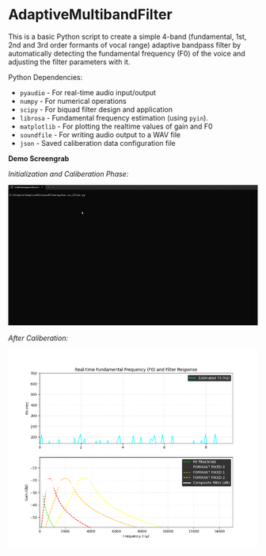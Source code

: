 # AdaptiveMultibandFilter
This is a basic Python script to create a simple 4-band (fundamental, 1st, 2nd and 3rd order formants of vocal range) adaptive bandpass filter by automatically detecting the fundamental frequency (F0) of the voice and adjusting the filter parameters with it.

Python Dependencies: 
- `pyaudio` - For real-time audio input/output
- `numpy` - For numerical operations
- `scipy` - For biquad filter design and application
- `librosa` - Fundamental frequency estimation (using `pyin`).
- `matplotlib` - For plotting the realtime values of gain and F0
- `soundfile` - For writing audio output to a WAV file
- `json` - Saved caliberation data configuration file

**Demo Screengrab**

_Initialization and Caliberation Phase:_

![Caliberation & Init](https://github.com/Dybios/AdaptiveMultibandFilter/blob/main/docs/caliberation_and_init.gif?raw=true)


_After Caliberation:_

![After caliberation](https://github.com/Dybios/AdaptiveMultibandFilter/blob/main/docs/multiband_output.png?raw=true)
